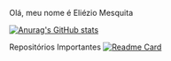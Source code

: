 Olá, meu nome é Eliézio Mesquita 

[![Anurag's GitHub stats](https://github-readme-stats.vercel.app/api?username=elimesquita&show_icons=true&theme=synthwave)](https://github.com/anuraghazra/github-readme-stats)


Repositórios Importantes
[![Readme Card](https://github-readme-stats.vercel.app/api/pin/?username=elimesquita&repo=redshift_essential)](https://github.com/anuraghazra/github-readme-stats)
